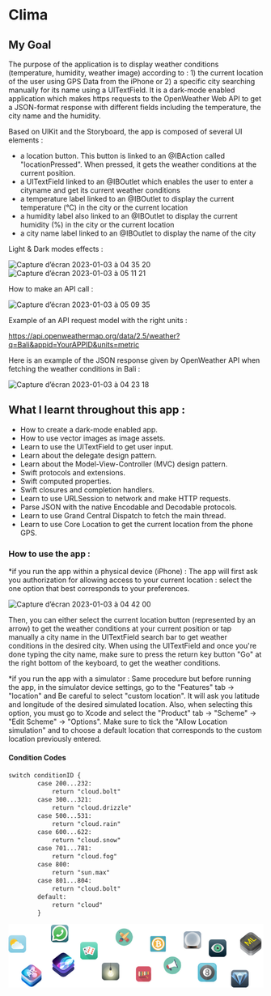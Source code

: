 
#  Clima

## My Goal

The purpose of the application is to display weather conditions (temperature, humidity, weather image) according to : 1) the current location of the user using GPS Data from the iPhone or 2) a specific city searching manually for its name using a UITextField. It is a dark-mode enabled application which makes https requests to the OpenWeather Web API to get a JSON-format response with different fields including the temperature, the city name and the humidity.

Based on UIKit and the Storyboard, the app is composed of several UI elements : 
- a location button. This button is linked to an @IBAction called "locationPressed". When pressed, it gets the weather conditions at the current position.
- a UITextField linked to an @IBOutlet which enables the user to enter a cityname and get its current weather conditions
- a temperature label linked to an @IBOutlet to display the current temperature (°C) in the city or the current location
- a humidity label also linked to an @IBOutlet to display the current humidity (%) in the city or the current location
- a city name label linked to an @IBOutlet to display the name of the city 

Light & Dark modes effects : 

![Capture d’écran 2023-01-03 à 04 35 20](https://user-images.githubusercontent.com/74780897/210297023-8c257142-a231-43d6-b9e3-f7ad9ca42b6e.png)
![Capture d’écran 2023-01-03 à 05 11 21](https://user-images.githubusercontent.com/74780897/210299118-a2839c5e-1fb3-46d6-8334-c7bb1ba767b9.png)

How to make an API call : 

![Capture d’écran 2023-01-03 à 05 09 35](https://user-images.githubusercontent.com/74780897/210299026-ec5bb38e-8d26-4192-a4ed-13b8de401be8.png)


Example of an API request model with the right units : 

https://api.openweathermap.org/data/2.5/weather?q=Bali&appid=YourAPPID&units=metric


Here is an example of the JSON response given by OpenWeather API when fetching the weather conditions in Bali : 

![Capture d’écran 2023-01-03 à 04 23 18](https://user-images.githubusercontent.com/74780897/210296360-1954016e-ed64-494d-9877-cd4dc58cb63e.png)



## What I learnt throughout this app :

* How to create a dark-mode enabled app.
* How to use vector images as image assets.
* Learn to use the UITextField to get user input. 
* Learn about the delegate design pattern.
* Learn about the Model-View-Controller (MVC) design pattern.
* Swift protocols and extensions. 
* Swift computed properties.
* Swift closures and completion handlers.
* Learn to use URLSession to network and make HTTP requests.
* Parse JSON with the native Encodable and Decodable protocols. 
* Learn to use Grand Central Dispatch to fetch the main thread.
* Learn to use Core Location to get the current location from the phone GPS. 


### How to use the app :

*if you run the app within a physical device (iPhone) : 
The app will first ask you authorization for allowing access to your current location : select the one option that best corresponds to your preferences.

![Capture d’écran 2023-01-03 à 04 42 00](https://user-images.githubusercontent.com/74780897/210297408-cfe829f3-7a4c-48bf-bb02-e9ed3c3b8bf9.png)

Then, you can either select the current location button (represented by an arrow) to get the weather conditions at your current position or tap manually a city name in the UITextField search bar to get weather conditions in the desired city. When using the UITextField and once you're done typing the city name, make sure to press the return key button "Go" at the right bottom of the keyboard, to get the weather conditions. 

*if you run the app with a simulator :
Same procedure but before running the app, in the simulator device settings, go to the "Features" tab -> "location" and Be careful to select "custom location". It will ask you latitude and longitude of the desired simulated location. Also, when selecting this option, you must go to Xcode and select the "Product" tab -> "Scheme" -> "Edit Scheme" -> "Options". Make sure to tick the "Allow Location simulation" and to choose a default location that corresponds to the custom location previously entered.



#### Condition Codes
```
switch conditionID {
        case 200...232:
            return "cloud.bolt"
        case 300...321:
            return "cloud.drizzle"
        case 500...531:
            return "cloud.rain"
        case 600...622:
            return "cloud.snow"
        case 701...781:
            return "cloud.fog"
        case 800:
            return "sun.max"
        case 801...804:
            return "cloud.bolt"
        default:
            return "cloud"
        }
```


![End Banner](Documentation/readme-end-banner.png)

